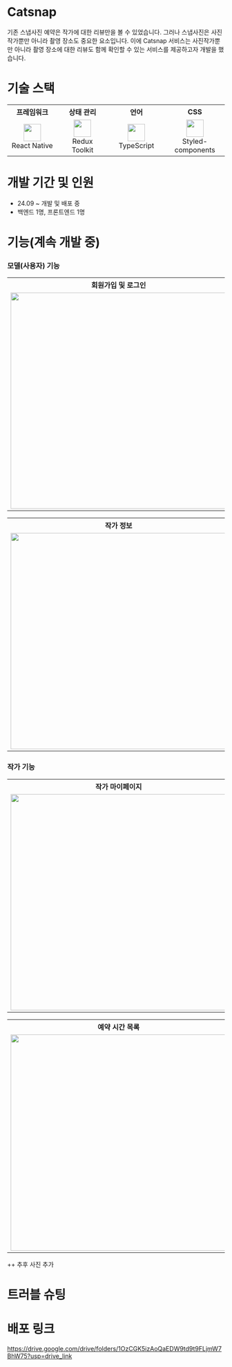 
# Catsnap

기존 스냅사진 예약은 작가에 대한 리뷰만을 볼 수 있었습니다. 그러나 스냅사진은 사진작가뿐만 아니라 촬영 장소도 중요한 요소입니다. 이에 Catsnap 서비스는 사진작가뿐만 아니라 촬영 장소에 대한 리뷰도 함께 확인할 수 있는 서비스를 제공하고자 개발을 했습니다.

# 기술 스택
<table>
  <tr>
    <th width="150px">프레임워크</th>
    <th width="150px">상태 관리</th>
    <th width="150px">언어</th>
    <th width="150px">CSS</th>
  </tr>
  <tr>
    <td align="center">
      <img src="https://github.com/user-attachments/assets/b52a60af-fa22-4486-a384-34b97087948b" width="40px"><br>
      React Native
    </td>
    <td align="center">
      <img src="https://github.com/user-attachments/assets/1f06ebdf-f53a-4d39-8495-12cbc98c48fa" width="40px"><br>
      Redux Toolkit
    </td>
    <td align="center">
      <img src="https://github.com/user-attachments/assets/f98556c2-a712-4976-a2b0-e7ad0874363e" width="40px"><br>
      TypeScript
    </td>
    <td align="center">
      <img src="https://github.com/user-attachments/assets/aa0f03d9-11a3-4e52-b1af-bb02896c78ed" width="40px"><br>
      Styled-components
    </td>
  </tr>
</table>


# 개발 기간 및 인원

- 24.09 ~ 개발 및 배포 중
- 백엔드 1명, 프론트엔드 1명

# 기능(계속 개발 중)

### 모델(사용자) 기능

<table>
  <tr>
    <th width="500px">회원가입 및 로그인</th>
    <th width="500px">메인 페이지</th>
    <th width="500px">내 예약 현황</th>
  </tr>
  <tr>
    <td align="center">
    <img src="https://github.com/user-attachments/assets/9bf66b06-9e31-45df-8a91-c56ab7b5b86a"  width="500px" ><br>
    </td>
       <td align="center">
      <img src="https://github.com/user-attachments/assets/bfe07887-8095-4ced-9c6c-7200640883cc"  width="500px" ><br>
    </td>
    <td align="center">
      <img src="https://github.com/user-attachments/assets/ede4395b-2a22-4d67-9522-b7c8ec89f67d" width="500px"><br>
    </td>
  </tr>
</table>
  <table>
  <tr>
    <th width="500px">작가 정보</th>
    <th width="500px">예약 하기</th>
    <th width="500px">리뷰 작성</th>
  </tr>
  <tr>
    <td align="center">
      <img src="https://github.com/user-attachments/assets/6b147c3c-3be4-41ee-8ec1-252e6e97f68e"  width="500px" ><br>
    </td>
    <td align="center">
    <img src="https://github.com/user-attachments/assets/1217a492-016d-4430-9a8b-142187e9d91f"  width="500px" ><br>
    </td>
    <td align="center">
     <img src="https://github.com/user-attachments/assets/cf53c074-8206-4119-86d9-666f42d8b804" width="500px"><br>
    </td>
  </tr>
</table>

### 작가 기능

  <table>
  <tr>
    <th width="500px">작가 마이페이지</th>
    <th width="500px">예약 설정</th>
    <th width="500px">예약 환경 설정</th>
  </tr>
  <tr>
    <td align="center">
      <img src="https://github.com/user-attachments/assets/21685619-d210-4ebd-a6e5-37790180e896"  width="500px" ><br>
    </td>
    <td align="center">
    <img src="https://github.com/user-attachments/assets/1e0116b1-ca7d-4f1b-8534-8f01e276146a"  width="500px" ><br>
    </td>
    <td align="center">
      <img src="https://github.com/user-attachments/assets/a08d1122-8632-4ea0-ae64-791bd4248420" width="500px"><br>
    </td>
  </tr>
</table>
  <table>
  <tr>
    <th width="500px">예약 시간 목록</th>
    <th width="500px">요일별 예약 설정</th>
        <th width="500px">구독 페이지</th>
  </tr>
  <tr>
    <td align="center">
    <img src="https://github.com/user-attachments/assets/0b9f8fbc-528f-44cf-8af1-0b56bfe2473d"  width="500px" ><br>
    </td>
     <td align="center">
      <img src="https://github.com/user-attachments/assets/4e50d2d4-c2a2-4a22-8350-02d2f1a33db1"  width="500px" ><br>
    </td>
      <td align="center">
      <img src=""  width="500px" ><br>
    </td>
  </tr>
</table>

++ 추후 사진 추가 

# 트러블 슈팅

# 배포 링크

https://drive.google.com/drive/folders/1OzCGK5izAoQaEDW9td9t9FLjmW7BhW75?usp=drive_link
